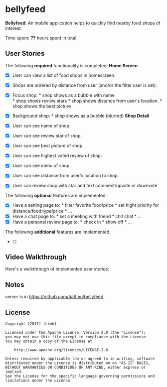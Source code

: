 # bellyfeed

**Bellyfeed**: An mobile application helps to quickly find nearby food shops of interest.

Time spent: **??** hours spent in total

## User Stories

The following **required** functionality is completed:
**Home Screen**
- [x] User can view a list of food shops in homescreen.
- [x] Shops are ordered by distance from user (and/or the filter user is set).
- [x] Focus shop:
      * shop shows as a bubble with name  
      * shop shows review stars
      * shop shows distance from user's location.
      * shop shows the best picture
- [x] Background shop:
      * shop shows as a bubble (blurred)
**Shop Detail**
- [x] User can see name of shop.
- [x] User can see review star of shop.
- [x] User can see best picture of shop.
- [x] User can see highest voted review of shop.
- [x] User can see menu of shop.
- [x] User can see distance from user's location to shop.
- [x] User can review shop with star and text comment/upvote or downvote


The following **optional** features are implemented:
- [x] Have a setting page to:
      * filter favorite food/price
      * set hight priority for distance/food type/price
      * ...
- [x] Have a chat page to:
      * set a meeting with friend
      * chit chat
      * ...      
- [x] Have a personal review page to:
      * check in
      * show off
      * ...      

The following **additional** features are implemented:

- [ ] 

## Video Walkthrough

Here's a walkthrough of implemented user stories:



## Notes

server is in https://github.com/dattieu/bellyfeed

## License

    Copyright [2017] [Linh]

    Licensed under the Apache License, Version 2.0 (the "License");
    you may not use this file except in compliance with the License.
    You may obtain a copy of the License at

        http://www.apache.org/licenses/LICENSE-2.0

    Unless required by applicable law or agreed to in writing, software
    distributed under the License is distributed on an "AS IS" BASIS,
    WITHOUT WARRANTIES OR CONDITIONS OF ANY KIND, either express or implied.
    See the License for the specific language governing permissions and
    limitations under the License.
